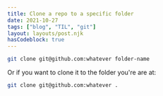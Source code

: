 ```yaml
---
title: Clone a repo to a specific folder
date: 2021-10-27
tags: ["blog", "TIL", "git"]
layout: layouts/post.njk
hasCodeblock: true
---
```


```bash
git clone git@github.com:whatever folder-name
```

Or if you want to clone it to the folder you're are at:

```bash
git clone git@github.com:whatever .
```
